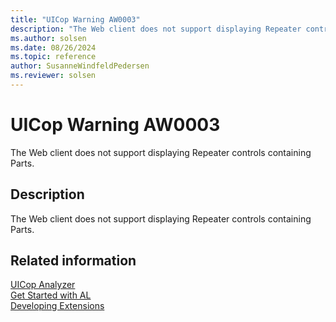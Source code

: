 ```yaml
---
title: "UICop Warning AW0003"
description: "The Web client does not support displaying Repeater controls containing Parts."
ms.author: solsen
ms.date: 08/26/2024
ms.topic: reference
author: SusanneWindfeldPedersen
ms.reviewer: solsen
---
```

[//]: # (START>DO_NOT_EDIT)
[//]: # (IMPORTANT:Do not edit any of the content between here and the END>DO_NOT_EDIT.)
[//]: # (Any modifications should be made in the .xml files in the ModernDev repo.)
# UICop Warning AW0003
The Web client does not support displaying Repeater controls containing Parts.

## Description
The Web client does not support displaying Repeater controls containing Parts.

[//]: # (IMPORTANT: END>DO_NOT_EDIT)
## Related information  
[UICop Analyzer](uicop.md)  
[Get Started with AL](../devenv-get-started.md)  
[Developing Extensions](../devenv-dev-overview.md)  